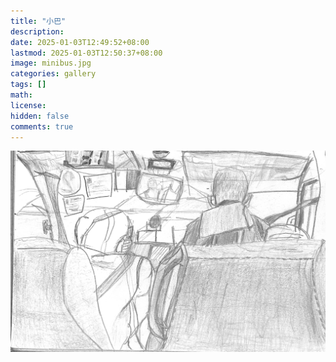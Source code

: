 ```yaml
---
title: "小巴"
description: 
date: 2025-01-03T12:49:52+08:00
lastmod: 2025-01-03T12:50:37+08:00
image: minibus.jpg
categories: gallery
tags: []
math: 
license: 
hidden: false
comments: true
---
```



![minibus](minibus.jpg)

